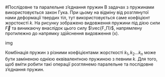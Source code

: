 #Послiдовне та паралельне з’єднання пружин
В задачах з пружинами використовується закон Гука. При цьому на вiдмiну вiд розглянутої нами деформацiї твердих тiл, тут використовується саме коефiцiєнт жорстокстi $k$. На рисунку зображено видовження пружини пiд дiєю сили $\vec{F}$ та виникаючу внаслiдок цього силу $\vec{F_П}$, напрямлену протилежно до напрямку здiйснення видовження (x).

img

Комбiнацiя пружин з рiзними коефiцiєнтами жорсткостi $k_1, k_2 ... k_n$ може бути замiненою однiєю еквiвалентною пружиною з певним $k$. Для того, щоб вмiти робити такi
операцiї розглянемо паралельне та послiдовне з’єднання пружин.